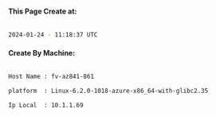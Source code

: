 
   
#### This Page Create at:

```bash

2024-01-24 - 11:18:37 UTC

```

#### Create By Machine:

```bash

Host Name : fv-az841-861

platform  : Linux-6.2.0-1018-azure-x86_64-with-glibc2.35

Ip Local  : 10.1.1.69

```

